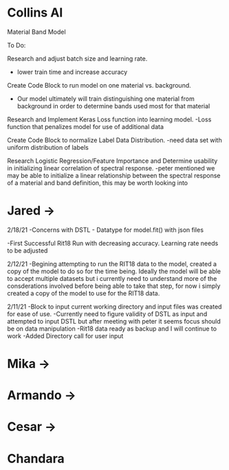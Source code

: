 # Collins AI
Material Band Model



To Do: 

Research and adjust batch size and learning rate.
- lower train time and increase accuracy

Create Code Block to run model on one material vs. background.
- Our model ultimately will train distinguishing one material from background in order to determine bands used most for that material

Research and Implement Keras Loss function into learning model.
-Loss function that penalizes model for use of additional data  

Create Code Block to normalize Label Data Distribution.
-need data set with uniform distribution of labels

Research Logistic Regression/Feature Importance and Determine usability in initializing linear correlation of spectral response.
-peter mentioned we may be able to initialize a linear relationship between the spectral response of a material and band definition, this may be worth looking into



# Jared ->
2/18/21
-Concerns with DSTL - 
Datatype for model.fit() with json files

-First Successful Rit18 Run with decreasing accuracy. Learning rate needs to be adjusted

2/12/21
-Begining attempting to run the RIT18 data to the model, created a copy of the model to do so for the time being. Ideally the model will be able to accept multiple datasets but i currently need to understand more of the consderations involved before being able to take that step, for now i simply created a copy of the model to use for the RIT18 data.

2/11/21
-Block to input current working directory and input files was created for ease of use.
-Currently need to figure validity of DSTL as input and attempted to input DSTL but after meeting with peter it seems focus should be on data manipulation
-Rit18 data ready as backup and I will continue to work
-Added Directory call for user input

# Mika -> 


# Armando ->


# Cesar -> 



# Chandara
